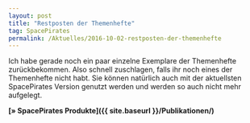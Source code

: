 ```yaml
---
layout: post
title: "Restposten der Themenhefte"
tag: SpacePirates
permalink: /Aktuelles/2016-10-02-restposten-der-themenhefte
---
```




Ich habe gerade noch ein paar einzelne Exemplare der Themenhefte zurückbekommen. Also schnell zuschlagen, falls ihr noch eines der Themenhefte nicht habt. Sie können natürlich auch mit der aktuellsten SpacePirates Version genutzt werden und werden so auch nicht mehr aufgelegt.

**[&raquo; SpacePirates Produkte]({{ site.baseurl }}/Publikationen/)**
